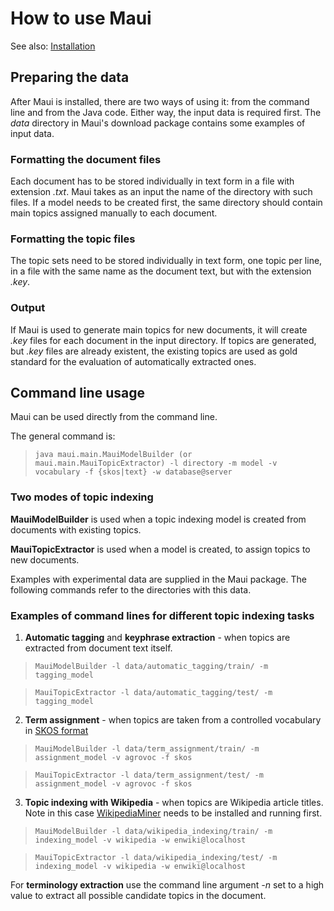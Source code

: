 # How to use Maui #


See also: [Installation](Installation.md)



## Preparing the data ##
After Maui is installed, there are two ways of using it: from the command line and from the Java code. Either way, the input data is required first. The _data_ directory in Maui's download package contains some examples of input data.

### Formatting the document files ###
Each document has to be stored individually in text form in a file with extension _.txt_. Maui takes as an input the name of the directory with such files. If a model needs to be created first, the same directory should contain main topics assigned manually to each document.

### Formatting the topic files ###
The topic sets need to be stored individually in text form, one topic per line, in a file with the same name as the document text, but with the extension _.key_.

### Output ###
If Maui is used to generate main topics for new documents, it will create _.key_ files for each document in the input directory. If topics are generated, but _.key_ files are already existent, the existing topics are used as gold standard for the evaluation of automatically extracted ones.

## Command line usage ##
Maui can be used directly from the command line.

The general command is:
> `java maui.main.MauiModelBuilder (or maui.main.MauiTopicExtractor) -l directory -m model -v vocabulary -f {skos|text} -w database@server`

### Two modes of topic indexing ###

**MauiModelBuilder** is used when a topic indexing model is created from documents with existing topics.

**MauiTopicExtractor** is used when a model is created, to assign topics to new documents.

Examples with experimental data are supplied in the Maui package. The following commands refer to the directories with this data.

### Examples of command lines for different topic indexing tasks ###

1. **Automatic tagging** and **keyphrase extraction** - when topics are extracted from document text itself.

> `MauiModelBuilder -l data/automatic_tagging/train/ -m tagging_model`

> `MauiTopicExtractor -l data/automatic_tagging/test/ -m tagging_model`

2. **Term assignment** - when topics are taken from a controlled vocabulary in [SKOS format](http://esw.w3.org/topic/SkosDev/DataZone)

> `MauiModelBuilder -l data/term_assignment/train/ -m assignment_model -v agrovoc -f skos`

> `MauiTopicExtractor -l data/term_assignment/test/ -m assignment_model -v agrovoc -f skos`

3. **Topic indexing with Wikipedia** - when topics are Wikipedia article titles. Note in this case [WikipediaMiner](http://wikipedia-miner.sourceforge.net/) needs to be installed and running first.

> `MauiModelBuilder -l data/wikipedia_indexing/train/ -m indexing_model -v wikipedia -w enwiki@localhost`

> `MauiTopicExtractor -l data/wikipedia_indexing/test/ -m indexing_model -v wikipedia -w enwiki@localhost`

For **terminology extraction** use the command line argument _-n_ set to a high value to extract all possible candidate topics in the document.